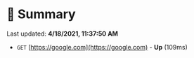 # 📖 Summary
Last updated: **4/18/2021, 11:37:50 AM**

- `GET` [https://google.com](https://google.com) - **Up** (109ms)
